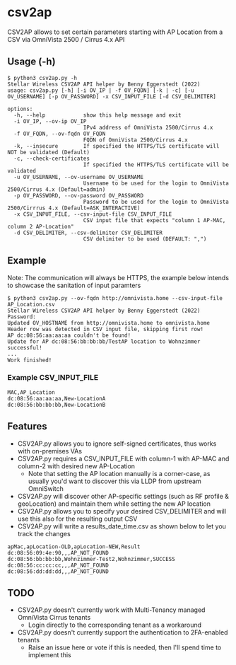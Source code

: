 # csv2ap

CSV2AP allows to set certain parameters starting with AP Location from a CSV via OmniVista 2500 / Cirrus 4.x API

## Usage (-h)

```
$ python3 csv2ap.py -h
Stellar Wireless CSV2AP API helper by Benny Eggerstedt (2022)
usage: csv2ap.py [-h] [-i OV_IP | -f OV_FQDN] [-k | -c] [-u OV_USERNAME] [-p OV_PASSWORD] -x CSV_INPUT_FILE [-d CSV_DELIMITER]

options:
  -h, --help            show this help message and exit
  -i OV_IP, --ov-ip OV_IP
                        IPv4 address of OmniVista 2500/Cirrus 4.x
  -f OV_FQDN, --ov-fqdn OV_FQDN
                        FQDN of OmniVista 2500/Cirrus 4.x
  -k, --insecure        If specified the HTTPS/TLS certificate will NOT be validated (Default)
  -c, --check-certificates
                        If specified the HTTPS/TLS certificate will be validated
  -u OV_USERNAME, --ov-username OV_USERNAME
                        Username to be used for the login to OmniVista 2500/Cirrus 4.x (Default=admin)
  -p OV_PASSWORD, --ov-password OV_PASSWORD
                        Password to be used for the login to OmniVista 2500/Cirrrus 4.x (Default=ASK_INTERACTIVE)
  -x CSV_INPUT_FILE, --csv-input-file CSV_INPUT_FILE
                        CSV input file that expects "column 1 AP-MAC, column 2 AP-Location"
  -d CSV_DELIMITER, --csv-delimiter CSV_DELIMITER
                        CSV delimiter to be used (DEFAULT: ",")
```

## Example

Note: The communication will always be HTTPS, the example below intends to showcase the sanitation of input paramters
```
$ python3 csv2ap.py --ov-fqdn http://omnivista.home --csv-input-file AP_Location.csv
Stellar Wireless CSV2AP API helper by Benny Eggerstedt (2022)
Password: 
Updated OV_HOSTNAME from http://omnivista.home to omnivista.home
Header row was detected in CSV input file, skipping first row!
AP dc:08:56:aa:aa:aa couldn't be found!
Update for AP dc:08:56:bb:bb:bb/TestAP location to Wohnzimmer successful!
...
Work finished!
```

### Example CSV_INPUT_FILE

```
MAC,AP_Location
dc:08:56:aa:aa:aa,New-LocationA
dc:08:56:bb:bb:bb,New-LocationB
```

## Features

- CSV2AP.py allows you to ignore self-signed certificates, thus works with on-premises VAs
- CSV2AP.py requires a CSV_INPUT_FILE with column-1 with AP-MAC and column-2 with desired new AP-Location
  - Note that setting the AP location manually is a corner-case, as usually you'd want to discover this via LLDP from upstream OmniSwitch
- CSV2AP.py will discover other AP-specific settings (such as RF profile & geoLocation) and maintain them while setting the new AP location
- CSV2AP.py allows you to specify your desired CSV_DELIMITER and will use this also for the resulting output CSV
- CSV2AP.py will write a results_date_time.csv as shown below to let you track the changes

```
apMac,apLocation-OLD,apLocation-NEW,Result
dc:08:56:09:4e:90,,,AP_NOT_FOUND
dc:08:56:bb:bb:bb,Wohnzimmer-Test2,Wohnzimmer,SUCCESS
dc:08:56:cc:cc:cc,,,AP_NOT_FOUND
dc:08:56:dd:dd:dd,,,AP_NOT_FOUND
```

## TODO

- CSV2AP.py doesn't currently work with Multi-Tenancy managed OmniVista Cirrus tenants
  - Login directly to the corresponding tenant as a workaround
- CSV2AP.py doesn't currently support the authentication to 2FA-enabled tenants
  - Raise an issue here or vote if this is needed, then I'll spend time to implement this
